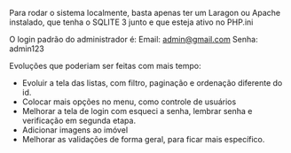 Para rodar o sistema localmente, basta apenas ter um Laragon ou Apache instalado, que tenha o SQLITE 3 junto e que esteja ativo no PHP.ini

O login padrão do administrador é:
Email: admin@gmail.com
Senha: admin123

Evoluções que poderiam ser feitas com mais tempo:
- Evoluir a tela das listas, com filtro, paginação e ordenação diferente do id.
- Colocar mais opções no menu, como controle de usuários
- Melhorar a tela de login com esqueci a senha, lembrar senha e verificação em segunda etapa.
- Adicionar imagens ao imóvel
- Melhorar as validações de forma geral, para ficar mais específico.